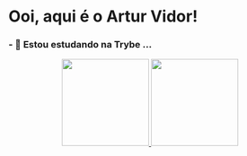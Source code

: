 <h1>Ooi, aqui é o Artur Vidor!</h1>

<h3>- 🌱 Estou estudando na Trybe ...</h3>

<div align="center">
  <a href="https://github.com/vidorartur">
  <img height="155em" src="https://github-readme-stats.vercel.app/api?username=vidorartur&theme=dark&show_icons=true"/>
  <img height="155em" src="https://github-readme-stats.vercel.app/api/top-langs/?username=vidorartur&layout=compact&langs_count=7&theme=dark"/>
</div>

